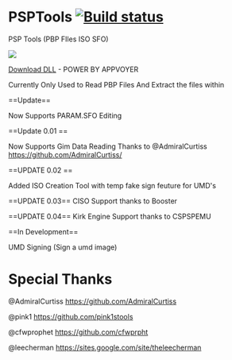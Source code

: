# PSPTools [![Build status](https://ci.appveyor.com/api/projects/status/okiq4tgfvikdat63?svg=true)](https://ci.appveyor.com/project/xXxTheDarkprogramerxXx/psptools)
PSP Tools (PBP FIles ISO SFO)

![](https://lh3.googleusercontent.com/kn63WqJ4q2mMauPmy_tniJbBbRKh5pteyry1-aLYJUDMYlmJWiYMeUwy52_1Cd0lQE0=h300)

[Download DLL](https://github.com/xXxTheDarkprogramerxXx/PSPTools/releases/download/PSP-TOOLS-(AppVoyer)/DLL.zip) - POWER BY APPVOYER

Currently Only Used to Read PBP Files
And Extract the files within

==Update==

Now Supports PARAM.SFO Editing

==Update 0.01 ==

Now Supports Gim Data Reading
Thanks to @AdmiralCurtiss
https://github.com/AdmiralCurtiss/


==UPDATE 0.02 ==

Added ISO Creation Tool with temp fake sign feuture for UMD's

==UPDATE 0.03==
CISO Support thanks to Booster

==UPDATE 0.04==
Kirk Engine Support thanks to CSPSPEMU

==In Development==

UMD Signing (Sign a umd image)

# Special Thanks

@AdmiralCurtiss  https://github.com/AdmiralCurtiss 

@pink1 https://github.com/pink1stools

@cfwprophet https://github.com/cfwprpht 

@leecherman https://sites.google.com/site/theleecherman 
